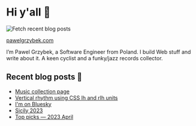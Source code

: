 # Hi y'all 👋

![Fetch recent blog posts](https://github.com/pawelgrzybek/pawelgrzybek/workflows/Fetch%20recent%20blog%20posts/badge.svg)

[pawelgrzybek.com](https://pawelgrzybek.com)

I’m Pawel Grzybek, a Software Engineer from Poland. I build Web stuff and write about it. A keen cyclist and a funky/jazz records collector.

## Recent blog posts 📝

<!-- FEED-START -->
- [Music collection page](https://pawelgrzybek.com/music-collection-page/)
- [Vertical rhythm using CSS lh and rlh units](https://pawelgrzybek.com/vertical-rhythm-using-css-lh-and-rlh-units/)
- [I'm on Bluesky](https://pawelgrzybek.com/im-on-bluesky/)
- [Sicily 2023](https://pawelgrzybek.com/sicily-2023/)
- [Top picks — 2023 April](https://pawelgrzybek.com/top-picks-2023-april/)
<!-- FEED-END -->